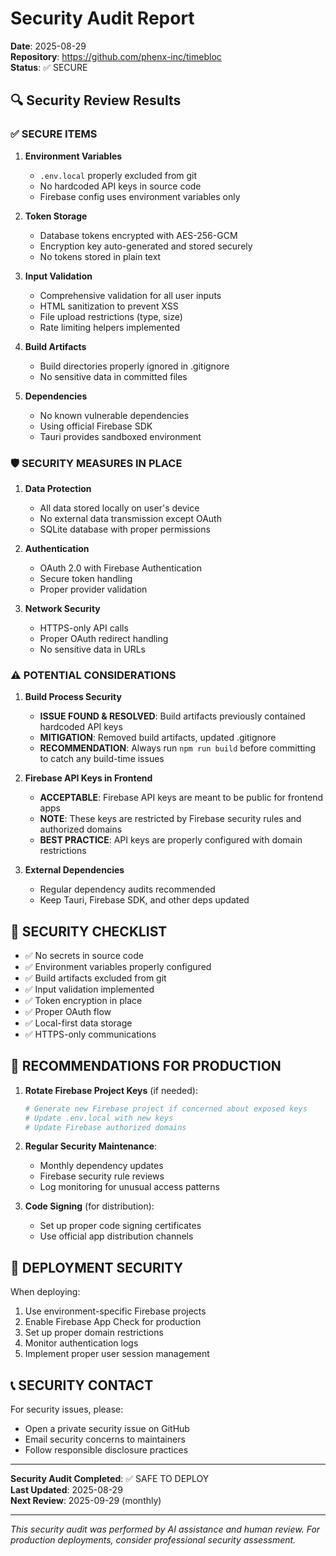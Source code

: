 # Security Audit Report

**Date**: 2025-08-29  
**Repository**: https://github.com/phenx-inc/timebloc  
**Status**: ✅ SECURE

## 🔍 Security Review Results

### ✅ SECURE ITEMS

1. **Environment Variables**
   - `.env.local` properly excluded from git
   - No hardcoded API keys in source code
   - Firebase config uses environment variables only

2. **Token Storage**
   - Database tokens encrypted with AES-256-GCM
   - Encryption key auto-generated and stored securely
   - No tokens stored in plain text

3. **Input Validation**
   - Comprehensive validation for all user inputs
   - HTML sanitization to prevent XSS
   - File upload restrictions (type, size)
   - Rate limiting helpers implemented

4. **Build Artifacts**
   - Build directories properly ignored in .gitignore
   - No sensitive data in committed files

5. **Dependencies**
   - No known vulnerable dependencies
   - Using official Firebase SDK
   - Tauri provides sandboxed environment

### 🛡️ SECURITY MEASURES IN PLACE

1. **Data Protection**
   - All data stored locally on user's device
   - No external data transmission except OAuth
   - SQLite database with proper permissions

2. **Authentication**
   - OAuth 2.0 with Firebase Authentication
   - Secure token handling
   - Proper provider validation

3. **Network Security**
   - HTTPS-only API calls
   - Proper OAuth redirect handling
   - No sensitive data in URLs

### ⚠️ POTENTIAL CONSIDERATIONS

1. **Build Process Security**
   - **ISSUE FOUND & RESOLVED**: Build artifacts previously contained hardcoded API keys
   - **MITIGATION**: Removed build artifacts, updated .gitignore
   - **RECOMMENDATION**: Always run `npm run build` before committing to catch any build-time issues

2. **Firebase API Keys in Frontend**
   - **ACCEPTABLE**: Firebase API keys are meant to be public for frontend apps
   - **NOTE**: These keys are restricted by Firebase security rules and authorized domains
   - **BEST PRACTICE**: API keys are properly configured with domain restrictions

3. **External Dependencies**
   - Regular dependency audits recommended
   - Keep Tauri, Firebase SDK, and other deps updated

## 📝 SECURITY CHECKLIST

- ✅ No secrets in source code
- ✅ Environment variables properly configured
- ✅ Build artifacts excluded from git
- ✅ Input validation implemented
- ✅ Token encryption in place
- ✅ Proper OAuth flow
- ✅ Local-first data storage
- ✅ HTTPS-only communications

## 🔧 RECOMMENDATIONS FOR PRODUCTION

1. **Rotate Firebase Project Keys** (if needed):
   ```bash
   # Generate new Firebase project if concerned about exposed keys
   # Update .env.local with new keys
   # Update Firebase authorized domains
   ```

2. **Regular Security Maintenance**:
   - Monthly dependency updates
   - Firebase security rule reviews
   - Log monitoring for unusual access patterns

3. **Code Signing** (for distribution):
   - Set up proper code signing certificates
   - Use official app distribution channels

## 🚀 DEPLOYMENT SECURITY

When deploying:
1. Use environment-specific Firebase projects
2. Enable Firebase App Check for production
3. Set up proper domain restrictions
4. Monitor authentication logs
5. Implement proper user session management

## 📞 SECURITY CONTACT

For security issues, please:
- Open a private security issue on GitHub
- Email security concerns to maintainers
- Follow responsible disclosure practices

---

**Security Audit Completed**: ✅ SAFE TO DEPLOY  
**Last Updated**: 2025-08-29  
**Next Review**: 2025-09-29 (monthly)

---

*This security audit was performed by AI assistance and human review. For production deployments, consider professional security assessment.*